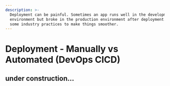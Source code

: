 ```yaml
---
description: >-
  Deployment can be painful. Sometimes an app runs well in the development
  environment but broke in the production environment after deployment. Here are
  some industry practices to make things smoother.
---
```


# Deployment - Manually vs Automated \(DevOps CICD\)

## under construction...



